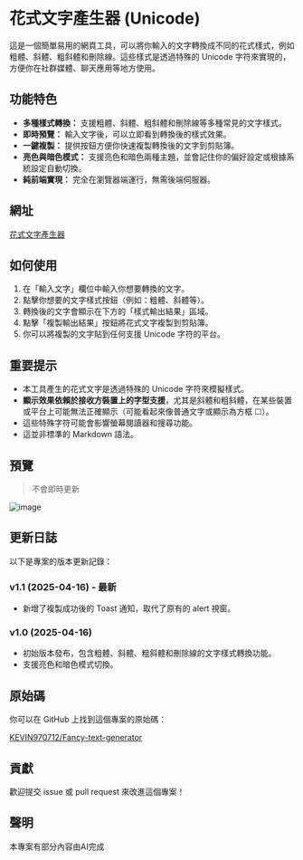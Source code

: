 # 花式文字產生器 (Unicode)

這是一個簡單易用的網頁工具，可以將你輸入的文字轉換成不同的花式樣式，例如粗體、斜體、粗斜體和刪除線。這些樣式是透過特殊的 Unicode 字符來實現的，方便你在社群媒體、聊天應用等地方使用。

## 功能特色

* **多種樣式轉換：** 支援粗體、斜體、粗斜體和刪除線等多種常見的文字樣式。
* **即時預覽：** 輸入文字後，可以立即看到轉換後的樣式效果。
* **一鍵複製：** 提供按鈕方便你快速複製轉換後的文字到剪貼簿。
* **亮色與暗色模式：** 支援亮色和暗色兩種主題，並會記住你的偏好設定或根據系統設定自動切換。
* **純前端實現：** 完全在瀏覽器端運行，無需後端伺服器。

## 網址

[花式文字產生器](https://kevin970712.github.io/Fancy-text-generator/)

## 如何使用

1.  在「輸入文字」欄位中輸入你想要轉換的文字。
2.  點擊你想要的文字樣式按鈕（例如：粗體、斜體等）。
3.  轉換後的文字會顯示在下方的「樣式輸出結果」區域。
4.  點擊「複製輸出結果」按鈕將花式文字複製到剪貼簿。
5.  你可以將複製的文字貼到任何支援 Unicode 字符的平台。

## 重要提示

* 本工具產生的花式文字是透過特殊的 Unicode 字符來模擬樣式。
* **顯示效果依賴於接收方裝置上的字型支援**，尤其是斜體和粗斜體，在某些裝置或平台上可能無法正確顯示（可能看起來像普通文字或顯示為方框 ☐）。
* 這些特殊字符可能會影響螢幕閱讀器和搜尋功能。
* 這並非標準的 Markdown 語法。

## 預覽
> 不會即時更新

![image](https://github.com/user-attachments/assets/bc165cea-5041-413b-be63-67e1d3c178a7)

## 更新日誌

以下是專案的版本更新記錄：

### v1.1 (2025-04-16) - 最新

* 新增了複製成功後的 Toast 通知，取代了原有的 alert 視窗。

### v1.0 (2025-04-16)

* 初始版本發布，包含粗體、斜體、粗斜體和刪除線的文字樣式轉換功能。
* 支援亮色和暗色模式切換。



## 原始碼

你可以在 GitHub 上找到這個專案的原始碼：

[KEVIN970712/Fancy-text-generator](https://github.com/KEVIN970712/Fancy-text-generator)

## 貢獻

歡迎提交 issue 或 pull request 來改進這個專案！

## 聲明

本專案有部分內容由AI完成
